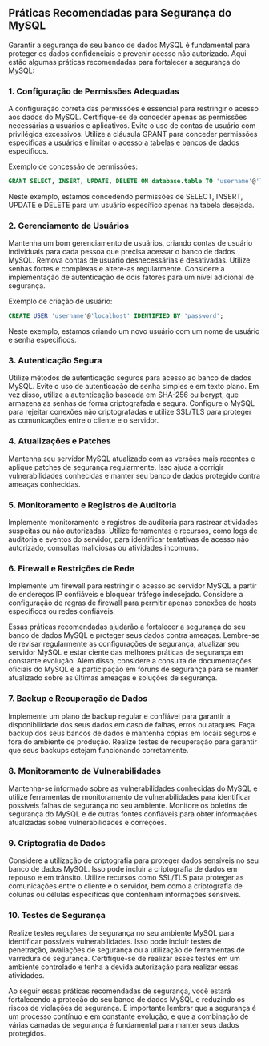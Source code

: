 ## Práticas Recomendadas para Segurança do MySQL

Garantir a segurança do seu banco de dados MySQL é fundamental para proteger os dados confidenciais e prevenir acesso não autorizado. Aqui estão algumas práticas recomendadas para fortalecer a segurança do MySQL:

### 1. Configuração de Permissões Adequadas

A configuração correta das permissões é essencial para restringir o acesso aos dados do MySQL. Certifique-se de conceder apenas as permissões necessárias a usuários e aplicativos. Evite o uso de contas de usuário com privilégios excessivos. Utilize a cláusula GRANT para conceder permissões específicas a usuários e limitar o acesso a tabelas e bancos de dados específicos.

Exemplo de concessão de permissões:

```sql
GRANT SELECT, INSERT, UPDATE, DELETE ON database.table TO 'username'@'localhost';
```

Neste exemplo, estamos concedendo permissões de SELECT, INSERT, UPDATE e DELETE para um usuário específico apenas na tabela desejada.

### 2. Gerenciamento de Usuários

Mantenha um bom gerenciamento de usuários, criando contas de usuário individuais para cada pessoa que precisa acessar o banco de dados MySQL. Remova contas de usuário desnecessárias e desativadas. Utilize senhas fortes e complexas e altere-as regularmente. Considere a implementação de autenticação de dois fatores para um nível adicional de segurança.

Exemplo de criação de usuário:

```sql
CREATE USER 'username'@'localhost' IDENTIFIED BY 'password';
```

Neste exemplo, estamos criando um novo usuário com um nome de usuário e senha específicos.

### 3. Autenticação Segura

Utilize métodos de autenticação seguros para acesso ao banco de dados MySQL. Evite o uso de autenticação de senha simples e em texto plano. Em vez disso, utilize a autenticação baseada em SHA-256 ou bcrypt, que armazena as senhas de forma criptografada e segura. Configure o MySQL para rejeitar conexões não criptografadas e utilize SSL/TLS para proteger as comunicações entre o cliente e o servidor.

### 4. Atualizações e Patches

Mantenha seu servidor MySQL atualizado com as versões mais recentes e aplique patches de segurança regularmente. Isso ajuda a corrigir vulnerabilidades conhecidas e manter seu banco de dados protegido contra ameaças conhecidas.

### 5. Monitoramento e Registros de Auditoria

Implemente monitoramento e registros de auditoria para rastrear atividades suspeitas ou não autorizadas. Utilize ferramentas e recursos, como logs de auditoria e eventos do servidor, para identificar tentativas de acesso não autorizado, consultas maliciosas ou atividades incomuns.

### 6. Firewall e Restrições de Rede

Implemente um firewall para restringir o acesso ao servidor MySQL a partir de endereços IP confiáveis e bloquear tráfego indesejado. Considere a configuração de regras de firewall para permitir apenas conexões de hosts específicos ou redes confiáveis.

Essas práticas recomendadas ajudarão a fortalecer a segurança do seu banco de dados MySQL e proteger seus dados contra ameaças. Lembre-se de revisar regularmente as configurações de segurança, atualizar seu servidor MySQL e estar ciente das melhores práticas de segurança em constante evolução. Além disso, considere a consulta de documentações oficiais do MySQL e a participação em fóruns de segurança para se manter atualizado sobre as últimas ameaças e soluções de segurança.

### 7. Backup e Recuperação de Dados

Implemente um plano de backup regular e confiável para garantir a disponibilidade dos seus dados em caso de falhas, erros ou ataques. Faça backup dos seus bancos de dados e mantenha cópias em locais seguros e fora do ambiente de produção. Realize testes de recuperação para garantir que seus backups estejam funcionando corretamente.

### 8. Monitoramento de Vulnerabilidades

Mantenha-se informado sobre as vulnerabilidades conhecidas do MySQL e utilize ferramentas de monitoramento de vulnerabilidades para identificar possíveis falhas de segurança no seu ambiente. Monitore os boletins de segurança do MySQL e de outras fontes confiáveis para obter informações atualizadas sobre vulnerabilidades e correções.

### 9. Criptografia de Dados

Considere a utilização de criptografia para proteger dados sensíveis no seu banco de dados MySQL. Isso pode incluir a criptografia de dados em repouso e em trânsito. Utilize recursos como SSL/TLS para proteger as comunicações entre o cliente e o servidor, bem como a criptografia de colunas ou células específicas que contenham informações sensíveis.

### 10. Testes de Segurança

Realize testes regulares de segurança no seu ambiente MySQL para identificar possíveis vulnerabilidades. Isso pode incluir testes de penetração, avaliações de segurança ou a utilização de ferramentas de varredura de segurança. Certifique-se de realizar esses testes em um ambiente controlado e tenha a devida autorização para realizar essas atividades.

Ao seguir essas práticas recomendadas de segurança, você estará fortalecendo a proteção do seu banco de dados MySQL e reduzindo os riscos de violações de segurança. É importante lembrar que a segurança é um processo contínuo e em constante evolução, e que a combinação de várias camadas de segurança é fundamental para manter seus dados protegidos.
